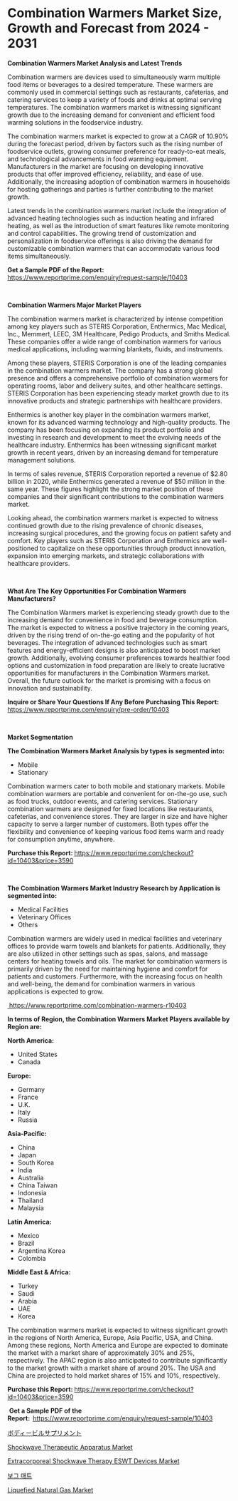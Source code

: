 <p><h1>Combination Warmers Market Size, Growth and Forecast from 2024 - 2031</h1></p><p><strong>Combination Warmers Market Analysis and Latest Trends</strong></p>
<p><p>Combination warmers are devices used to simultaneously warm multiple food items or beverages to a desired temperature. These warmers are commonly used in commercial settings such as restaurants, cafeterias, and catering services to keep a variety of foods and drinks at optimal serving temperatures. The combination warmers market is witnessing significant growth due to the increasing demand for convenient and efficient food warming solutions in the foodservice industry. </p><p>The combination warmers market is expected to grow at a CAGR of 10.90% during the forecast period, driven by factors such as the rising number of foodservice outlets, growing consumer preference for ready-to-eat meals, and technological advancements in food warming equipment. Manufacturers in the market are focusing on developing innovative products that offer improved efficiency, reliability, and ease of use. Additionally, the increasing adoption of combination warmers in households for hosting gatherings and parties is further contributing to the market growth.</p><p>Latest trends in the combination warmers market include the integration of advanced heating technologies such as induction heating and infrared heating, as well as the introduction of smart features like remote monitoring and control capabilities. The growing trend of customization and personalization in foodservice offerings is also driving the demand for customizable combination warmers that can accommodate various food items simultaneously.</p></p>
<p><strong>Get a Sample PDF of the Report:&nbsp;</strong> <a href="https://www.reportprime.com/enquiry/request-sample/10403">https://www.reportprime.com/enquiry/request-sample/10403</a></p>
<p>&nbsp;</p>
<p><strong>Combination Warmers Major Market Players</strong></p>
<p><p>The combination warmers market is characterized by intense competition among key players such as STERIS Corporation, Enthermics, Mac Medical, Inc., Memmert, LEEC, 3M Healthcare, Pedigo Products, and Smiths Medical. These companies offer a wide range of combination warmers for various medical applications, including warming blankets, fluids, and instruments.</p><p>Among these players, STERIS Corporation is one of the leading companies in the combination warmers market. The company has a strong global presence and offers a comprehensive portfolio of combination warmers for operating rooms, labor and delivery suites, and other healthcare settings. STERIS Corporation has been experiencing steady market growth due to its innovative products and strategic partnerships with healthcare providers.</p><p>Enthermics is another key player in the combination warmers market, known for its advanced warming technology and high-quality products. The company has been focusing on expanding its product portfolio and investing in research and development to meet the evolving needs of the healthcare industry. Enthermics has been witnessing significant market growth in recent years, driven by an increasing demand for temperature management solutions.</p><p>In terms of sales revenue, STERIS Corporation reported a revenue of $2.80 billion in 2020, while Enthermics generated a revenue of $50 million in the same year. These figures highlight the strong market position of these companies and their significant contributions to the combination warmers market.</p><p>Looking ahead, the combination warmers market is expected to witness continued growth due to the rising prevalence of chronic diseases, increasing surgical procedures, and the growing focus on patient safety and comfort. Key players such as STERIS Corporation and Enthermics are well-positioned to capitalize on these opportunities through product innovation, expansion into emerging markets, and strategic collaborations with healthcare providers.</p></p>
<p>&nbsp;</p>
<p><strong>What Are The Key Opportunities For Combination Warmers Manufacturers?</strong></p>
<p><p>The Combination Warmers market is experiencing steady growth due to the increasing demand for convenience in food and beverage consumption. The market is expected to witness a positive trajectory in the coming years, driven by the rising trend of on-the-go eating and the popularity of hot beverages. The integration of advanced technologies such as smart features and energy-efficient designs is also anticipated to boost market growth. Additionally, evolving consumer preferences towards healthier food options and customization in food preparation are likely to create lucrative opportunities for manufacturers in the Combination Warmers market. Overall, the future outlook for the market is promising with a focus on innovation and sustainability.</p></p>
<p><strong>Inquire or Share Your Questions If Any Before Purchasing This Report:</strong> <a href="https://www.reportprime.com/enquiry/pre-order/10403">https://www.reportprime.com/enquiry/pre-order/10403</a></p>
<p>&nbsp;</p>
<p><strong>Market Segmentation</strong></p>
<p><strong>The Combination Warmers Market Analysis by types is segmented into:</strong></p>
<p><ul><li>Mobile</li><li>Stationary</li></ul></p>
<p><p>Combination warmers cater to both mobile and stationary markets. Mobile combination warmers are portable and convenient for on-the-go use, such as food trucks, outdoor events, and catering services. Stationary combination warmers are designed for fixed locations like restaurants, cafeterias, and convenience stores. They are larger in size and have higher capacity to serve a larger number of customers. Both types offer the flexibility and convenience of keeping various food items warm and ready for consumption anytime, anywhere.</p></p>
<p><strong>Purchase this Report:&nbsp;</strong><a href="https://www.reportprime.com/checkout?id=10403&price=3590">https://www.reportprime.com/checkout?id=10403&price=3590</a></p>
<p>&nbsp;</p>
<p><strong>The Combination Warmers Market Industry Research by Application is segmented into:</strong></p>
<p><ul><li>Medical Facilities</li><li>Veterinary Offices</li><li>Others</li></ul></p>
<p><p>Combination warmers are widely used in medical facilities and veterinary offices to provide warm towels and blankets for patients. Additionally, they are also utilized in other settings such as spas, salons, and massage centers for heating towels and oils. The market for combination warmers is primarily driven by the need for maintaining hygiene and comfort for patients and customers. Furthermore, with the increasing focus on health and well-being, the demand for combination warmers in various applications is expected to grow.</p></p>
<p><a href="https://www.reportprime.com/combination-warmers-r10403">&nbsp;https://www.reportprime.com/combination-warmers-r10403</a></p>
<p><strong>In terms of Region, the Combination Warmers Market Players available by Region are:</strong></p>
<p>
    <p> <strong> North America: </strong>
        <ul>
            <li>United States</li>
            <li>Canada</li>
        </ul>
        </p> 
    <p> <strong> Europe: </strong>
        <ul>
            <li>Germany</li>
            <li>France</li>
            <li>U.K.</li>
            <li>Italy</li>
            <li>Russia</li>
        </ul>
        </p> 
    <p> <strong> Asia-Pacific: </strong>
        <ul>
            <li>China</li>
            <li>Japan</li>
            <li>South Korea</li>
            <li>India</li>
            <li>Australia</li>
            <li>China Taiwan</li>
            <li>Indonesia</li>
            <li>Thailand</li>
            <li>Malaysia</li>
        </ul>
        </p> 
    <p> <strong> Latin America: </strong>
        <ul>
            <li>Mexico</li>
            <li>Brazil</li>
            <li>Argentina Korea</li>
            <li>Colombia</li>
        </ul>
        </p> 
    <p> <strong> Middle East & Africa: </strong>
        <ul>
            <li>Turkey</li>
            <li>Saudi</li>
            <li>Arabia</li>
            <li>UAE</li>
            <li>Korea</li>
        </ul>
    </p>
    </p>
<p><p>The combination warmers market is expected to witness significant growth in the regions of North America, Europe, Asia Pacific, USA, and China. Among these regions, North America and Europe are expected to dominate the market with a market share of approximately 30% and 25%, respectively. The APAC region is also anticipated to contribute significantly to the market growth with a market share of around 20%. The USA and China are projected to hold market shares of 15% and 10%, respectively.</p></p>
<p><strong>Purchase this Report: </strong><a href="https://www.reportprime.com/checkout?id=10403&price=3590">https://www.reportprime.com/checkout?id=10403&price=3590</a></p>
<p>&nbsp;<strong>Get a Sample PDF of the Report:&nbsp;&nbsp;</strong><a href="https://www.reportprime.com/enquiry/request-sample/10403">https://www.reportprime.com/enquiry/request-sample/10403</a></p>
<p><strong></strong></p>
<p><p><a href="https://github.com/MosesSpinka1914/Market-Research-Report-List-1/blob/main/293078924026.md">ボディービルサプリメント</a></p><p><a href="https://github.com/bobicer/Market-Research-Report-List-2/blob/main/shockwave-therapeutic-apparatus-market.md">Shockwave Therapeutic Apparatus Market</a></p><p><a href="https://github.com/timeliteaut/Market-Research-Report-List-2/blob/main/extracorporeal-shockwave-therapy-eswt-devices-market.md">Extracorporeal Shockwave Therapy ESWT Devices Market</a></p><p><a href="https://github.com/Tristiarton768456/Market-Research-Report-List-1/blob/main/371195221861.md">보그 매트</a></p><p><a href="https://issuu.com/reportprime-2/docs/liquefied-natural-gas-market-size-2030.pptx">Liquefied Natural Gas Market</a></p></p>